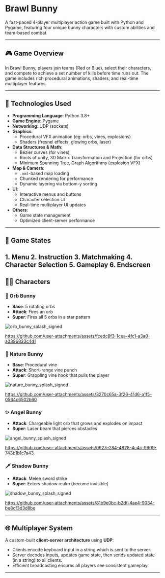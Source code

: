 # Brawl Bunny

A fast-paced 4-player multiplayer action game built with Python and Pygame, featuring four unique bunny characters with custom abilities and team-based combat.

---

## 🎮 Game Overview

In Brawl Bunny, players join teams (Red or Blue), select their characters, and compete to achieve a set number of kills before time runs out. The game includes rich procedural animations, shaders, and real-time multiplayer features.

---
## 🧰 Technologies Used

- **Programming Language**: Python 3.8+
- **Game Engine**: Pygame
- **Networking**: UDP (sockets)
- **Graphics**:
  - Procedural VFX animation (eg: orbs, vines, explosions)
  - Shaders (fresnel effects, glowing orbs, laser)
- **Data Structures & Math**:
  - Bézier curves (for vines)
  - Roots of unity, 3D Matrix Transformation and Projection (for orbs)
  - Minimum Spanning Tree, Graph Algorithms (explosion VFX)
- **Map & Camera**:
  - `.xml`-based map loading
  - Chunked rendering for performance
  - Dynamic layering via bottom-y sorting
- **UI**:
  - Interactive menus and buttons
  - Character selection UI
  - Real-time multiplayer UI updates
- **Others**:
  - Game state management
  - Optimized client-server performance
---

## 🧩 Game States

**1. Menu**
**2. Instruction**
**3. Matchmaking**
**4. Character Selection**
**5. Gameplay**
**6. Endscreen**
---

## 🧙‍♂️ Characters

### 🧿 Orb Bunny
- **Base**: 5 rotating orbs
- **Attack**: Fires an orb
- **Super**: Fires all 5 orbs in a star pattern

![orb_bunny_splash_signed](https://github.com/user-attachments/assets/256d3c30-55f8-4aaf-863a-60d88b49b8a6)

https://github.com/user-attachments/assets/fcedc8f3-1cea-4fc1-a3a0-a0396833c4d1


### 🌿 Nature Bunny
- **Base**: Procedural vine
- **Attack**: Short-range vine punch
- **Super**: Grappling vine hook that pulls the player

![nature_bunny_splash_signed](https://github.com/user-attachments/assets/90c68f5d-1615-4403-b6d4-eeb1c3caede0)

https://github.com/user-attachments/assets/3270c65a-3f26-41d6-a1f5-0564c6502b60


### ✨ Angel Bunny
- **Attack**: Chargeable light orb that grows and explodes on impact
- **Super**: Laser beam that pierces obstacles

![angel_bunny_splash_signed](https://github.com/user-attachments/assets/a0b02121-f784-40a1-af70-ea49d3a892ec)

https://github.com/user-attachments/assets/9927e284-4828-4c4c-9909-743b1b1c7a43

### 🗡️ Shadow Bunny
- **Attack**: Melee sword strike 
- **Super**: Enters shadow realm (become invisible)

![shadow_bunny_splash_signed](https://github.com/user-attachments/assets/bc2e9038-0152-4c86-8fc3-a6409819cebe)

https://github.com/user-attachments/assets/81b9e0bc-b2df-4ae4-9034-be8cf3d3d8be

---


## 🌐 Multiplayer System

A custom-built **client-server architecture** using **UDP**:
- Clients encode keyboard input in a string which is sent to the server.
- Server decodes inputs, updates game state, then sends updated state (in a string) to all clients.
- Efficient broadcasting ensures all players see consistent gameplay.

---

